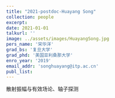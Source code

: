 ```yaml
---
title: "2021-postdoc-Huayang Song"
collection: people
excerpt: 
date: 2021-01-01
talkurl: ''
image: ../assets/images/HuayangSong.jpg
pers_name: '宋华洋'
grad_bs: '复旦大学'
grad_phd: '美国亚利桑那大学'
enro_year: '2019' 
email_addr: 'songhuayang@itp.ac.cn'
publ_list: 
---
```



散射振幅与有效场论、轴子探测




